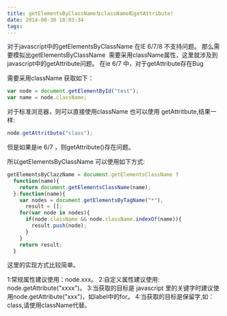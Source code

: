 ```yaml
---
title: getElementsByClassName与className和getAttribute!
date: 2014-08-30 18:03:34
tags:
---
```

对于javascript中的getElementsByClassName 在IE 6/7/8 不支持问题。
那么需要模拟出getElementsByClassName  需要采用className属性，这里就涉及到javascript中的getAttribute问题。
在ie 6/7 中，对于getAttribute存在Bug

需要采用className 获取如下：
``` javascript
var node = document.getElementById("test");
var name = node.className;
```
对于标准浏览器，则可以直接使用className 也可以使用 getAttritbute,结果一样:
``` javascript
node.getAttritbute("class");
```
但是如果是ie 6/7 ，则getAttribute()存在问题。

所以getElementsByClassName 可以使用如下方式:
``` javascript
getElementsByClazzName = document.getElementsClassName ? 
  function(name){
    return document.getElementsClassName(name);
  }:function(name){
    var nodes = document.getElementsByTagName("*"),
      result = [];
    for(var node in nodes){
      if(node.className && node.className.indexOf(name)){
        result.push(node);
      }	
    }
    return result;
  }
```
这里的实现方式比较简单。

1:常规属性建议使用：node.xxx。
2:自定义属性建议使用: node.getAttribute("xxxx")。
3:当获取的目标是 javascript 里的关键字时建议使用node.getAttribute("xxx")，如label中的for。
4:当获取的目标是保留字,如：class,请使用className代替。